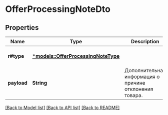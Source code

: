 # OfferProcessingNoteDto

## Properties
Name | Type | Description | Notes
------------ | ------------- | ------------- | -------------
**r#type** | [***models::OfferProcessingNoteType**](OfferProcessingNoteType.md) |  | [optional] [default to None]
**payload** | **String** | Дополнительная информация о причине отклонения товара.  | [optional] [default to None]

[[Back to Model list]](../README.md#documentation-for-models) [[Back to API list]](../README.md#documentation-for-api-endpoints) [[Back to README]](../README.md)



